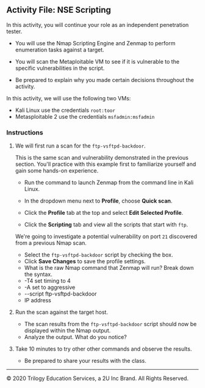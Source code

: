 ## Activity File: NSE Scripting


In this activity, you will continue your role as an independent penetration tester. 

- You will use the Nmap Scripting Engine and Zenmap to perform enumeration tasks against a target.

-  You will scan the Metaploitable VM to see if it is vulnerable to the specific vulnerabilities in the script.

- Be prepared to explain why you made certain decisions throughout the activity.  

In this activity, we will use the following two VMs:
   - Kali Linux use the credentials `root:toor`
   - Metasploitable 2 use the credentials `msfadmin:msfadmin`

### Instructions

1. We will first run a scan for the `ftp-vsftpd-backdoor`. 

   This is the same scan and vulnerability demonstrated in the previous section. You'll practice with this example first to familiarize yourself and gain some hands-on experience.  

   - Run the command to launch Zenmap from the command line in Kali Linux.
    
   - In the dropdown menu next to **Profile**, choose **Quick scan**.

   - Click the **Profile** tab at the top and select **Edit Selected Profile**.

   - Click the **Scripting** tab and view all the scripts that start with `ftp`.

   We're going to investigate a potential vulnerability on port `21` discovered from a previous Nmap scan.

      - Select the `ftp-vsftpd-backdoor` script by checking the box.
      - Click **Save Changes** to save the profile settings.
   - What is the raw Nmap command that Zenmap will run? Break down the syntax. 
   - -T4 set timing to 4
   - -A set to aggressive
   - --script ftp-vsftpd-backdoor
   - IP address


2. Run the scan against the target host.

   - The scan results from the `ftp-vsftpd-backdoor` script should now be displayed within the Nmap output.
   - Analyze the output. What do you notice? 
   
3. Take 10 minutes to try other other commands and observe the results.

   - Be prepared to share your results with the class.

____

&copy; 2020 Trilogy Education Services, a 2U Inc Brand.   All Rights Reserved.
